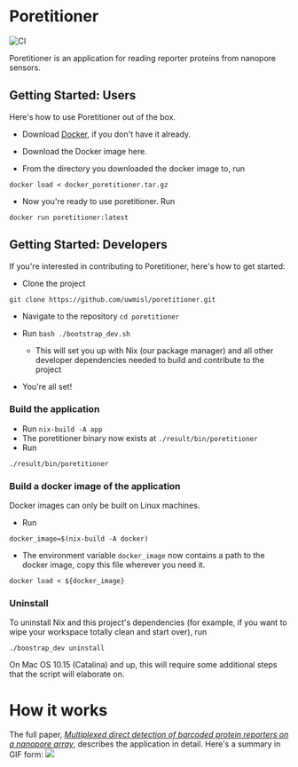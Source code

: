 Poretitioner 
=============
![CI](https://github.com/uwmisl/poretitioner/workflows/CI/badge.svg?branch=master)


Poretitioner is an application for reading reporter proteins from nanopore sensors.


## Getting Started: Users  

Here's how to use Poretitioner out of the box. 

- Download [Docker](https://www.docker.com/), if you don't have it already.

- Download the Docker image here.

- From the directory you downloaded the docker image to, run

```
docker load < docker_poretitioner.tar.gz
```

- Now you're ready to use poretitioner. Run

```
docker run poretitioner:latest
```


## Getting Started: Developers 

If you're interested in contributing to Poretitioner, here's how to get started:

- Clone the project 

```
git clone https://github.com/uwmisl/poretitioner.git
```

- Navigate to the repository `cd poretitioner`

- Run `bash ./bootstrap_dev.sh`
   - This will set you up with Nix (our package manager) and all other developer dependencies needed to build and contribute to the project 
   
- You're all set! 

### Build the application 

- Run `nix-build -A app`
- The poretitioner binary now exists at `./result/bin/poretitioner`
- Run 

```
./result/bin/poretitioner
```

### Build a docker image of the application 
Docker images can only be built on Linux machines. 

- Run 

```docker_image=$(nix-build -A docker)```

- The environment variable `docker_image` now contains a path to the docker image, copy this file wherever you need it. 

```docker load < ${docker_image}```


### Uninstall 

To uninstall Nix and this project's dependencies (for example, if you want to wipe your workspace totally clean and start over), run

```
./boostrap_dev uninstall 
```

On Mac OS 10.15 (Catalina) and up, this will require some additional steps that the script will elaborate on. 


# How it works 

The full paper, [*Multiplexed direct detection of barcoded protein reporters on a nanopore array*](https://www.biorxiv.org/content/10.1101/837542v1), describes the application in detail. Here's a summary in GIF form:
![](NTER_gif_1_sm.gif)

